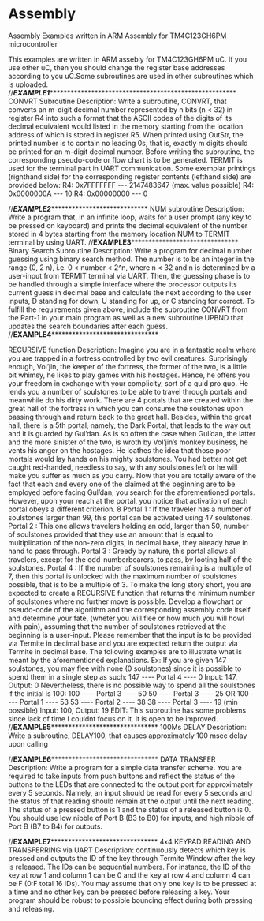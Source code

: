 # Assembly
Assembly Examples written in ARM Assembly for TM4C123GH6PM microcontroller

This examples are written in ARM assebly for TM4C123GH6PM uC. If you use other uC, then you should change the register base addresses according to you uC.Some subroutines are used in other subroutines which is uploaded.
//*********************************EXAMPLE1***************************************************************************************
 CONVRT Subroutine
Description:
Write a subroutine, CONVRT, that converts an m-digit decimal number represented by n
bits (n < 32) in register R4 into such a format that the ASCII codes of the digits of its decimal
equivalent would listed in the memory starting from the location address of which is stored in
register R5. When printed using OutStr, the printed number is to contain no leading 0s, that is,
exactly m digits should be printed for an m-digit decimal number. Before writing the subroutine,
the corresponding pseudo-code or flow chart is to be generated. TERMIT is used for the terminal part in UART communication.
Some exemplar printings (righthand side) for the corresponding register contents (lefthand side)
are provided below:
R4: 0x7FFFFFFF --- 2147483647 (max. value possible)
R4: 0x0000000A --- 10
R4: 0x00000000 --- 0

//*********************************EXAMPLE2*************************************************************
NUM subroutine
Description:
Write a program that, in an infinite loop, waits for a user prompt (any key to be pressed on keyboard) and
prints the decimal equivalent of the number stored in 4 bytes starting from the memory location
NUM to TERMIT terminal by using UART.
//**********************************EXAMPLE3*****************************************************************
Binary Search Subroutine
Description:
Write a program for decimal number guessing using binary search method. The number is
to be an integer in the range (0, 2
n), i.e. 0 < number < 2^n, where n < 32 and n is determined by a user-input from TERMIT terminal via UART. Then, the guessing phase is to be handled through a simple interface where the processor outputs its current guess in decimal base and calculate the next according to the user inputs, D standing for down, U standing for up, or C standing for correct. To fulfill the requirements given above, include the subroutine CONVRT from the Part-1 in your main program as well as a new subroutine UPBND that updates the search boundaries after each guess. 
//**********************************EXAMPLE4*****************************************************************

RECURSIVE function
Description:
Imagine you are in a fantastic realm where you are trapped in a fortress controlled by two
evil creatures. Surprisingly enough, Vol’jin, the keeper of the fortress, the former of the two, is a
little bit whimsy, he likes to play games with his hostages. Hence, he offers you your freedom in
exchange with your complicity, sort of a quid pro quo. He lends you a number of soulstones to
be able to travel through portals and meanwhile do his dirty work. There are 4 portals that are
created within the great hall of the fortress in which you can consume the soulstones upon passing
through and return back to the great hall. Besides, within the great hall, there is a 5th portal,
namely, the Dark Portal, that leads to the way out and it is guarded by Gul’dan. As is so often
the case when Gul’dan, the latter and the more sinister of the two, is wroth by Vol’jin’s monkey
business, he vents his anger on the hostages. He loathes the idea that those poor mortals would
lay hands on his mighty soulstones. You had better not get caught red-handed, needless to say,
with any soulstones left or he will make you suffer as much as you carry.
Now that you are totally aware of the fact that each and every one of the claimed at the beginning
are to be employed before facing Gul’dan, you search for the aforementioned portals. However,
upon your reach at the portal, you notice that activation of each portal obeys a different criterion.
8
Portal 1 : If the traveler has a number of soulstones larger than 99, this portal can be
activated using 47 soulstones.
Portal 2 : This one allows travelers holding an odd, larger than 50, number of soulstones
provided that they use an amount that is equal to multiplication of the non-zero digits, in
decimal base, they already have in hand to pass through.
Portal 3 : Greedy by nature, this portal allows all travelers, except for the odd-numberbearers, to pass, by looting half of the soulstones.
Portal 4 : If the number of soulstones remaining is a multiple of 7, then this portal is
unlocked with the maximum number of soulstones possible, that is to be a multiple of 3.
To make the long story short, you are expected to create a RECURSIVE function that returns
the minimum number of soulstones where no further move is possible. Develop a flowchart or
pseudo-code of the algorithm and the corresponding assembly code itself and determine your fate,
(wheter you will flee or how much you will howl with pain), assuming that the number of soulstones
retrieved at the beginning is a user-input. Please remember that the input is to be provided via
Termite in decimal base and you are expected return the output via Termite in decimal base.
The following examples are to illustrate what is meant by the aforementioned explanations.
Ex: If you are given 147 soulstones, you may flee with none (0 soulstones) since it is possible to
spend them in a single step as such:
147 ---- Portal 4 ---- 0
Input: 147, Output: 0
Nevertheless, there is no possible way to spend all the soulstones if the initial is 100:
100 ---- Portal 3 ---- 50
50 ---- Portal 3 ---- 25
OR
100 ---- Portal 1 ---- 53
53 ---- Portal 2 ---- 38
38 ---- Portal 3 ---- 19 (min possible)
Input: 100, Output: 19
EDIT: This subroutine has some problems since lack of time I couldnt focus on it. it is open to be improved.
//**********************************EXAMPLE5*****************************************************************
100Ms DELAY
Description:
 Write a subroutine, DELAY100, that causes approximately 100 msec delay upon calling
 
 //**********************************EXAMPLE6*****************************************************************
 DATA TRANSFER
 Description:
 Write a program for a simple data transfer scheme. You are required to take inputs from
push buttons and reflect the status of the buttons to the LEDs that are connected to the output
port for approximately every 5 seconds. Namely, an input should be read for every 5 seconds and
the status of that reading should remain at the output until the next reading. The status of a
pressed button is 1 and the status of a released button is 0. You should use low nibble of Port B
(B3 to B0) for inputs, and high nibble of Port B (B7 to B4) for outputs.

 //**********************************EXAMPLE7*****************************************************************
4x4 KEYPAD READING AND TRANSFERRING via UART
Description:
continuously detects which key is pressed and outputs the ID of the key through
Termite Window after the key is released. The IDs can be sequential numbers. For instance, the
ID of the key at row 1 and column 1 can be 0 and the key at row 4 and column 4 can be F (0:F
total 16 IDs). You may assume that only one key is to be pressed at a time and no other key
can be pressed before releasing a key. Your program should be robust to possible bouncing effect
during both pressing and releasing.
